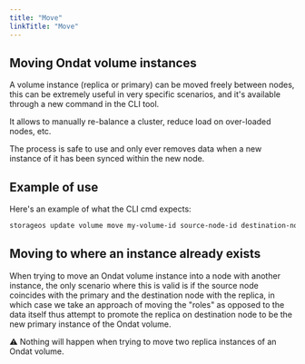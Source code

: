 ```yaml
---
title: "Move"
linkTitle: "Move"
---
```


## Moving Ondat volume instances

A volume instance (replica or primary) can be moved freely between nodes, this can be extremely useful in very specific scenarios, and it's available through a new command in the CLI tool.

It allows to manually re-balance a cluster, reduce load on over-loaded nodes, etc.

The process is safe to use and only ever removes data when a new instance of it has been synced within the new node.

## Example of use

Here's an example of what the CLI cmd expects:

```bash
storageos update volume move my-volume-id source-node-id destination-node-id --namespace my-namespace-name
```

## Moving to where an instance already exists

When trying to move an Ondat volume instance into a node with another instance, the only scenario where this is valid is if the source node coincides with the primary and the destination node with the replica, in which case we take an approach of moving the "roles" as opposed to the data itself thus attempt to promote the replica on destination node to be the new primary instance of the Ondat volume.

⚠️ Nothing will happen when trying to move two replica instances of an Ondat volume.